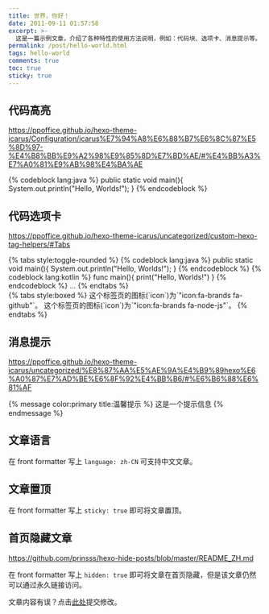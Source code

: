 ```yaml
---
title: 世界，你好！
date: 2011-09-11 01:57:58
excerpt: >-
  这是一篇示例文章，介绍了各种特性的使用方法说明，例如：代码块、选项卡、消息提示等。
permalink: /post/hello-world.html
tags: hello-world
comments: true
toc: true
sticky: true
---
```


## 代码高亮

https://ppoffice.github.io/hexo-theme-icarus/Configuration/icarus%E7%94%A8%E6%88%B7%E6%8C%87%E5%8D%97-%E4%B8%BB%E9%A2%98%E9%85%8D%E7%BD%AE/#%E4%BB%A3%E7%A0%81%E9%AB%98%E4%BA%AE

{% codeblock lang:java %}
public static void main(){
    System.out.println("Hello, Worlds!");
}
{% endcodeblock %}

## 代码选项卡

https://ppoffice.github.io/hexo-theme-icarus/uncategorized/custom-hexo-tag-helpers/#Tabs

<div class="example-tab-container">
{% tabs style:toggle-rounded %}
<!-- tab id:tab11 "icon:fa fa-brands fa-java" title:Java active -->
{% codeblock lang:java %}
public static void main(){
    System.out.println("Hello, Worlds!");
}
{% endcodeblock %}
<!-- endtab -->
<!-- tab id:tab12 "icon:fa-brands fa-swift" title:Kotlin -->
{% codeblock lang:kotlin %}
func main(){
    print("Hello, Worlds!")
}
{% endcodeblock %}
<!-- endtab -->
...
{% endtabs %}
</div>

<div class="example-tab-container">
{% tabs style:boxed %}
<!-- tab id:tab_boxed_icon_1 "icon:fa-brands fa-github" "title:GitHub" active -->
这个标签页的图标(`icon`)为`"icon:fa-brands fa-github"`。
<!-- endtab -->
<!-- tab id:tab_boxed_icon_2 "icon:fa-brands fa-node-js" "title:Node.js" -->
这个标签页的图标(`icon`)为`"icon:fa-brands fa-node-js"`。
<!-- endtab -->
{% endtabs %}
</div>

## 消息提示

https://ppoffice.github.io/hexo-theme-icarus/uncategorized/%E8%87%AA%E5%AE%9A%E4%B9%89hexo%E6%A0%87%E7%AD%BE%E6%8F%92%E4%BB%B6/#%E6%B6%88%E6%81%AF

{% message color:primary title:温馨提示 %}
这是一个提示信息
{% endmessage %}

## 文章语言

在 front formatter 写上 `language: zh-CN` 可支持中文文章。

## 文章置顶

在 front formatter 写上 `sticky: true` 即可将文章置顶。

## 首页隐藏文章

https://github.com/prinsss/hexo-hide-posts/blob/master/README_ZH.md

在 front formatter 写上 `hidden: true` 即可将文章在首页隐藏，但是该文章仍然可以通过永久链接访问。


<article class="message message-immersive is-warning">
<div class="message-body">
<i class="fas fa-question-circle mr-2"></i>文章内容有误？点击<a href="https://github.com/terwer/hexo-blog/edit/main/source/_posts/zh-CN/hello-world.md">此处</a>提交修改。
</div>
</article>